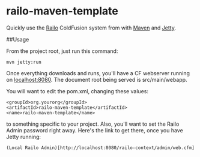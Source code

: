 railo-maven-template
====================

Quickly use the [Railo](http://www.getrailo.org) ColdFusion system from with [Maven](http://maven.apache.org/) and [Jetty](http://jetty.codehaus.org/jetty/).

##Usage

From the project root, just run this command:

    mvn jetty:run

Once everything downloads and runs, you'll have a CF webserver running on [localhost:8080](http://localhost:8080).  The document root being served is src/main/webapp.

You will want to edit the pom.xml, changing these values:

    <groupId>org.yourorg</groupId>
    <artifactId>railo-maven-template</artifactId>
    <name>railo-maven-template</name>

to something specific to your project.  Also, you'll want to set the Railo Admin password right away.  Here's the link to get there, once you have Jetty running:

    (Local Railo Admin)[http://localhost:8080/railo-context/admin/web.cfm]
